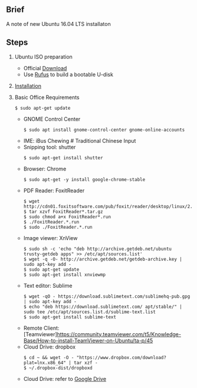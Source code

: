 ## Brief
A note of new Ubuntu 16.04 LTS installaton

## Steps
1. Ubuntu ISO preparation
    - Official [Download](http://releases.ubuntu.com/16.04/)
    - Use [Rufus](https://rufus.akeo.ie/) to build a bootable U-disk

2. [Installation](https://tutorials.ubuntu.com/tutorial/tutorial-install-ubuntu-desktop-1604#0)    
    
3. Basic Office Requirements
    ```
    $ sudo apt-get update
    ```
    - GNOME Control Center
        ```
        $ sudo apt install gnome-control-center gnome-online-accounts
        ```
    - IME: iBus Chewing # Traditional Chinese Input
    - Snipping tool: shutter
        ```
        $ sudo apt-get install shutter
        ```
    - Browser: Chrome
        ```
        $ sudo apt-get -y install google-chrome-stable
        ```
    - PDF Reader: FoxitReader
        ```
        $ wget http://cdn01.foxitsoftware.com/pub/foxit/reader/desktop/linux/2.x/2.1/en_us/FoxitReader2.1.0805_Server_x64_enu_Setup.run.tar.gz
        $ tar xzvf FoxitReader*.tar.gz
        $ sudo chmod a+x FoxitReader*.run
        $ ./FoxitReader.*.run
        $ sudo ./FoxitReader.*.run
        ```    
    - Image viewer: XnView
        ```    
        $ sudo sh -c 'echo "deb http://archive.getdeb.net/ubuntu trusty-getdeb apps" >> /etc/apt/sources.list'
        $ wget -q -O- http://archive.getdeb.net/getdeb-archive.key | sudo apt-key add -
        $ sudo apt-get update
        $ sudo apt-get install xnviewmp
        ```        
    - Text editor: Sublime
        ```
        $ wget -qO - https://download.sublimetext.com/sublimehq-pub.gpg | sudo apt-key add -
        $ echo "deb https://download.sublimetext.com/ apt/stable/" | sudo tee /etc/apt/sources.list.d/sublime-text.list
        $ sudo apt-get install sublime-text
        ```        
    - Remote Client: [Teamviewer]https://community.teamviewer.com/t5/Knowledge-Base/How-to-install-TeamViewer-on-Ubuntu/ta-p/45         
    - Cloud Drive: dropbox
        ```
        $ cd ~ && wget -O - "https://www.dropbox.com/download?plat=lnx.x86_64" | tar xzf -
        $ ~/.dropbox-dist/dropboxd
        ```        
    - Cloud Drive: refer to [Google Drive](https://www.omgubuntu.co.uk/2016/08/use-google-drive-ubuntu-16-04-linux-desktops)
    
